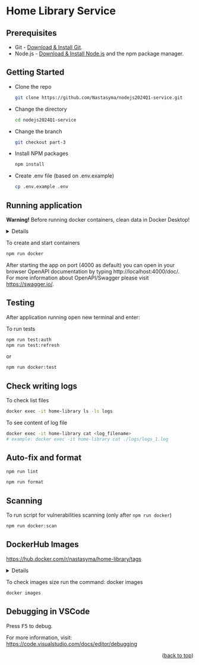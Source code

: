 # Home Library Service

## Prerequisites

- Git - [Download & Install Git](https://git-scm.com/downloads).
- Node.js - [Download & Install Node.js](https://nodejs.org/en/download/) and the npm package manager.

## Getting Started

- Clone the repo
  ```sh
  git clone https://github.com/Nastasyma/nodejs2024Q1-service.git
  ```
- Change the directory
  ```sh
  cd nodejs2024Q1-service
  ```
- Change the branch
  ```sh
  git checkout part-3
  ```
- Install NPM packages
  ```sh
  npm install
  ```
- Create .env file (based on .env.example)
  ```sh
  cp .env.example .env
  ```

## Running application

**Warning!** Before running docker containers, clean data in Docker Desktop!

<details>
<summary>Details</summary>
 
[![How to clean/purge data][1]][1]
 
[1]: https://i.imgur.com/POvjLk1.png
 
</details>

To create and start containers

```sh
npm run docker
```

After starting the app on port (4000 as default) you can open in your browser OpenAPI documentation by typing http://localhost:4000/doc/.  
For more information about OpenAPI/Swagger please visit https://swagger.io/.

## Testing

After application running open new terminal and enter:

To run tests

```sh
npm run test:auth
npm run test:refresh
```
or
```sh
npm run docker:test
```

## Check writing logs
To check list files
```sh
docker exec -it home-library ls -ls logs
```

To see content of log file
```sh
docker exec -it home-library cat <log_filename>
# example: docker exec -it home-library cat ./logs/logs_1.log
```

## Auto-fix and format

```sh
npm run lint
```

```sh
npm run format
```

## Scanning

To run script for vulnerabilities scanning (only after `npm run docker`)

```sh
npm run docker:scan
```

## DockerHub Images

https://hub.docker.com/r/nastasyma/home-library/tags

<details>
<summary>Details</summary>
 
[![DockerHub Images][2]][2]
 
[2]: https://i.imgur.com/OaMab6K.png
 
</details>

To check images size run the command: docker images
```sh
docker images
```

## Debugging in VSCode

Press <kbd>F5</kbd> to debug.

For more information, visit: https://code.visualstudio.com/docs/editor/debugging

<p align="right">(<a href="#readme-top">back to top</a>)</p>
